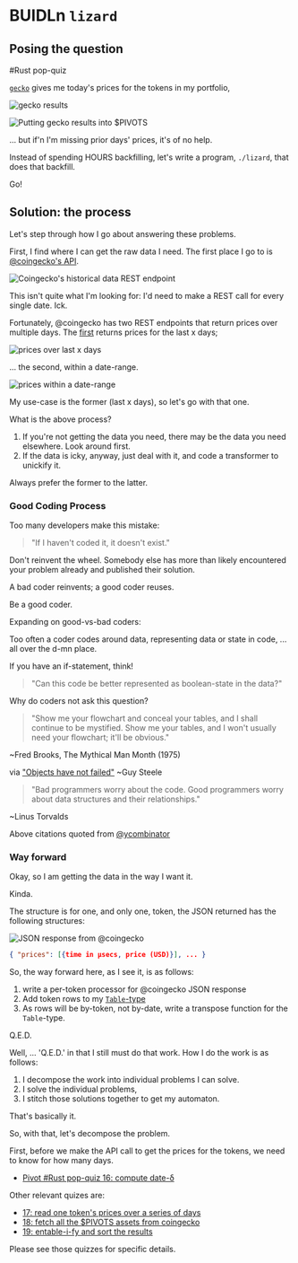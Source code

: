 # BUIDLn `lizard`

## Posing the question

#Rust pop-quiz

[`gecko`](../gecko) gives me today's prices for the tokens in my portfolio, 

![`gecko` results](imgs/01-gecko-results.jpg)

![Putting `gecko` results into `$PIVOTS`](imgs/02-spreadsheet.png)

... but if'n I'm missing prior days' prices, it's of no help.

Instead of spending HOURS backfilling, let's write a program, `./lizard`, 
that does that backfill.

Go!

## Solution: the process

Let's step through how I go about answering these problems.

First, I find where I can get the raw data I need. The first place I go to is 
[@coingecko's API](https://docs.coingecko.com/v3.0.1/reference/coins-id-history ).

![Coingecko's historical data REST endpoint](imgs/03-coingecko-per-day.png)

This isn't quite what I'm looking for: I'd need to make a REST call for every 
single date. Ick.

Fortunately, @coingecko has two REST endpoints that return prices over multiple 
days. The 
[first](https://docs.coingecko.com/v3.0.1/reference/coins-id-market-chart) 
returns prices for the last x days; 

![prices over last x days](imgs/04a-last-x-prices.png)

... the second, within a date-range.

![prices within a date-range](imgs/04b-prices-by-time-range.png)

My use-case is the former (last x days), so let's go with that one.

What is the above process?

1. If you're not getting the data you need, there may be the data you need 
elsewhere. Look around first.
2. If the data is icky, anyway, just deal with it, and code a transformer to 
unickify it.

Always prefer the former to the latter.

### Good Coding Process

Too many developers make this mistake:

> "If I haven't coded it, it doesn't exist."

Don't reinvent the wheel. Somebody else has more than likely encountered your 
problem already and published their solution.

A bad coder reinvents; a good coder reuses.

Be a good coder.

Expanding on good-vs-bad coders:

Too often a coder codes around data, representing data or state in code, 
... all over the d-mn place.

If you have an if-statement, think!

> "Can this code be better represented as boolean-state in the data?"

Why do coders not ask this question?

> "Show me your flowchart and conceal your tables, and I shall continue to be 
mystified. Show me your tables, and I won't usually need your flowchart; it'll 
be obvious."

~Fred Brooks, The Mythical Man Month (1975)

via ["Objects have not failed"](http://www.dreamsongs.com/ObjectsHaveNotFailedNarr.html)
~Guy Steele 

> "Bad programmers worry about the code. Good programmers worry about data 
structures and their relationships."

~Linus Torvalds

Above citations quoted from 
[@ycombinator](https://news.ycombinator.com/item?id=10293795) 

### Way forward

Okay, so I am getting the data in the way I want it.

Kinda.

The structure is for one, and only one, token, the JSON returned has the 
following structures:

![JSON response from @coingecko](imgs/04c-JSON-response.png)

```JSON
{ "prices": [{time in μsecs, price (USD)}], ... }
```

So, the way forward here, as I see it, is as follows:

1. write a per-token processor for @coingecko JSON response
2. Add token rows to my 
[`Table`-type](https://github.com/logicalgraphs/crypto-n-rust/blob/cosmwasm/src/libs/book/table_utils.rs)
3. As rows will be by-token, not by-date, write a transpose function for the 
`Table`-type.

Q.E.D.

Well, ... 'Q.E.D.' in that I still must do that work. How I do the work is as 
follows:

1. I decompose the work into individual problems I can solve.
2. I solve the individual problems,
3. I stitch those solutions together to get my automaton.

That's basically it.

So, with that, let's decompose the problem.

First, before we make the API call to get the prices for the tokens, we need 
to know for how many days.

* [Pivot #Rust pop-quiz 16: compute date-δ](../quizzes/quiz16)

Other relevant quizes are:

* [17: read one token's prices over a series of days](../quizzes/quiz17)
* [18: fetch all the $PIVOTS assets from coingecko](../quizzes/quiz18)
* [19: entable-i-fy and sort the results](../quizzes/quiz19)

Please see those quizzes for specific details.
